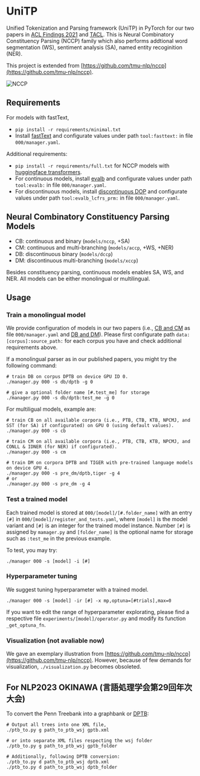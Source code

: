 # UniTP
Unified Tokenization and Parsing framework (UniTP) in PyTorch for our two papers in [ACL Findings 2021](https://aclanthology.org/2021.findings-acl.194) and 
[TACL](https://aclanthology.org/2022.tacl-na.na).
This is Neural Combinatory Constituency Parsing (NCCP) family which also performs addtional word segmentation (WS), sentiment analysis (SA), named entity recoginition (NER).

This project is extended from [https://github.com/tmu-nlp/nccp](https://github.com/tmu-nlp/nccp).

![NCCP](000/figures/nccp.gif)

## Requirements

For models with fastText,
- `pip install -r requirements/minimal.txt`
- Install [fastText](https://fasttext.cc/) and configurate values under path `tool:fasttext:` in file `000/manager.yaml`.

Additional requirements:
- `pip install -r requirements/full.txt` for NCCP models with [huggingface transformers](https://github.com/huggingface/transformers).
- For continuous models, install [evalb](https://nlp.cs.nyu.edu/evalb/) and configurate values under path `tool:evalb:` in file `000/manager.yaml`.
- For discontinuous models, install [discontinuous DOP](https://github.com/andreasvc/disco-dop) and configurate values under path `tool:evalb_lcfrs_prm:` in file `000/manager.yaml`.

## Neural Combinatory Constituency Parsing Models
- CB: continuous and binary (`models/nccp`, +SA)
- CM: continuous and multi-branching (`models/accp`, +WS, +NER)
- DB: discontinuous binary (`models/dccp`)
- DM: discontinuous multi-branching (`models/xccp`)

Besides constituency parsing, continuous models enables SA, WS, and NER.
All models can be either monolingual or multilingual.

## Usage
### Train a monolingual model
We provide configuration of models in our two papers
(i.e., [CB and CM](https://aclanthology.org/2021.findings-acl.194) as file `000/manager.yaml` and [DB and DM](https://aclanthology.org/2022.tacl-na.na)).
Please first configurate path `data:[corpus]:source_path:` for each corpus you have and check additional requirements above.

If a monolingual parser as in our published papers, you might try the following command:
    
    # train DB on corpus DPTB on device GPU ID 0.
    ./manager.py 000 -s db/dptb -g 0

    # give a optional folder name [#.test_me] for storage
    ./manager.py 000 -s db/dptb:test_me -g 0

For multiligual models, example are:

    # train CB on all available corpora (i.e., PTB, CTB, KTB, NPCMJ, and SST (for SA) if configurated) on GPU 0 (using default values).
    ./manager.py 000 -s cb

    # train CM on all available corpora (i.e., PTB, CTB, KTB, NPCMJ, and CONLL & IDNER (for NER) if configurated).
    ./manager.py 000 -s cm

    # train DM on corpora DPTB and TIGER with pre-trained language models on device GPU 4.
    ./manager.py 000 -s pre_dm/dptb,tiger -g 4
    # or
    ./manager.py 000 -s pre_dm -g 4

### Test a trained model

Each trained model is stored at `000/[model]/[#.folder_name]` with an entry `[#]` in `000/[model]/register_and_tests.yaml`, where `[model]` is the model variant and `[#]` is an integer for the trained model instance. Number `[#]` is assigned by `mamager.py` and `[folder_name]` is the optional name for storage such as `:test_me` in the previous example.

To test, you may try:

    ./manager 000 -s [model] -i [#]

### Hyperparameter tuning

We suggest tuning hyperparameter with a trained model.

    ./manager 000 -s [model] -ir [#] -x mp,optuna=[#trials],max=0

If you want to edit the range of hyperparameter explorating, please find a respective file `experiments/[model]/operator.py` and modify its function `_get_optuna_fn`.

### Visualization (not avaliable now)
We gave an exemplary illustration from [https://github.com/tmu-nlp/nccp](https://github.com/tmu-nlp/nccp).
However, because of few demands for visualization, `./visualization.py` becomes obsoleted.

## For NLP2023 OKINAWA (言語処理学会第29回年次大会)
To convert the Penn Treebank into a graphbank or [DPTB](https://www.aclweb.org/anthology/W11-2913/):

    # Output all trees into one XML file,
    ./ptb_to.py g path_to_ptb_wsj gptb.xml

    # or into separate XML files respecting the wsj folder
    ./ptb_to.py g path_to_ptb_wsj gptb_folder

    # Additionally, following DPTB conversion:
    ./ptb_to.py d path_to_ptb_wsj dptb.xml
    ./ptb_to.py d path_to_ptb_wsj dptb_folder